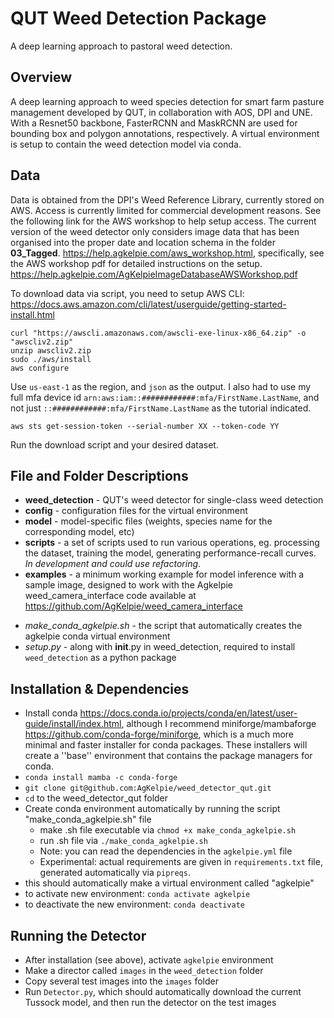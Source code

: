 # QUT Weed Detection Package
A deep learning approach to pastoral weed detection. 


## Overview
A deep learning approach to weed species detection for smart farm pasture management developed by QUT, in collaboration with AOS, DPI and UNE. With a Resnet50 backbone, FasterRCNN and MaskRCNN are used for bounding box and polygon annotations, respectively. A virtual environment is setup to contain the weed detection model via conda.


## Data
Data is obtained from the DPI's Weed Reference Library, currently stored on AWS. Access is currently limited for commercial development reasons. See the following link for the AWS workshop to help setup access. The current version of the weed detector only considers image data that has been organised into the proper date and location schema in the folder **03_Tagged**.
https://help.agkelpie.com/aws_workshop.html, specifically, see the AWS workshop pdf for detailed instructions on the setup.
https://help.agkelpie.com/AgKelpieImageDatabaseAWSWorkshop.pdf

To download data via script, you need to setup AWS CLI: https://docs.aws.amazon.com/cli/latest/userguide/getting-started-install.html

    curl "https://awscli.amazonaws.com/awscli-exe-linux-x86_64.zip" -o "awscliv2.zip"
    unzip awscliv2.zip
    sudo ./aws/install
    aws configure

Use `us-east-1` as the region, and `json` as the output. I also had to use my full mfa device id `arn:aws:iam::############:mfa/FirstName.LastName`, and not just `::############:mfa/FirstName.LastName` as the tutorial indicated.

    aws sts get-session-token --serial-number XX --token-code YY

Run the download script and your desired dataset. 


## File and Folder Descriptions
* **weed_detection** - QUT's weed detector for single-class weed detection
* **config** - configuration files for the virtual environment
* **model** - model-specific files (weights, species name for the corresponding model, etc)
* **scripts** - a set of scripts used to run various operations, eg. processing the dataset, training the model, generating performance-recall curves. *In development and could use refactoring*.
* **examples** - a minimum working example for model inference with a sample image, designed to work with the Agkelpie weed_camera_interface code available at https://github.com/AgKelpie/weed_camera_interface
- *make_conda_agkelpie.sh* - the script that automatically creates the agkelpie conda virtual environment
- *setup.py* - along with __init__.py in weed_detection, required to install ``weed_detection`` as a python package


## Installation & Dependencies
- Install conda https://docs.conda.io/projects/conda/en/latest/user-guide/install/index.html, although I recommend miniforge/mambaforge https://github.com/conda-forge/miniforge, which is a much more minimal and faster installer for conda packages. These installers will create a ''base'' environment that contains the package managers for conda.
- `conda install mamba -c conda-forge`
- `git clone git@github.com:AgKelpie/weed_detector_qut.git`
- `cd` to the weed_detector_qut folder
- Create conda environment automatically by running the script "make_conda_agkelpie.sh" file
    - make .sh file executable via `chmod +x make_conda_agkelpie.sh`
    - run .sh file via `./make_conda_agkelpie.sh`
    - Note: you can read the dependencies in the `agkelpie.yml` file
    - Experimental: actual requirements are given in `requirements.txt` file, generated automatically via `pipreqs`.
- this should automatically make a virtual environment called "agkelpie"
- to activate new environment: `conda activate agkelpie`
- to deactivate the new environment: `conda deactivate`


## Running the Detector
- After installation (see above), activate `agkelpie` environment
- Make a director called `images` in the `weed_detection` folder
- Copy several test images into the `images` folder
- Run `Detector.py`, which should automatically download the current Tussock model, and then run the detector on the test images




